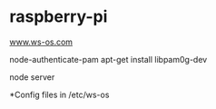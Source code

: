 # raspberry-pi
www.ws-os.com

node-authenticate-pam
apt-get install libpam0g-dev

node server


*Config files in /etc/ws-os

